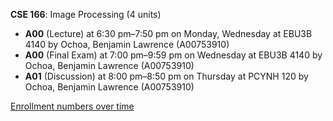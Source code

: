 **CSE 166**: Image Processing (4 units)

- **A00** (Lecture) at 6:30 pm–7:50 pm on Monday, Wednesday at EBU3B 4140 by Ochoa, Benjamin Lawrence (A00753910)
- **A00** (Final Exam) at 7:00 pm–9:59 pm on Wednesday at EBU3B 4140 by Ochoa, Benjamin Lawrence (A00753910)
- **A01** (Discussion) at 8:00 pm–8:50 pm on Thursday at PCYNH 120 by Ochoa, Benjamin Lawrence (A00753910)

[Enrollment numbers over time](./CSE166.tsv)
